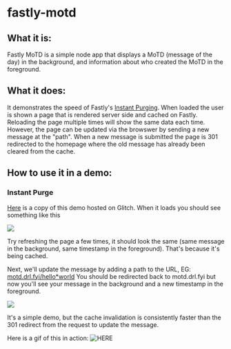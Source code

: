 # fastly-motd

## What it is: 

Fastly MoTD is a simple node app that displays a MoTD (message of the day) in the background, and information about who created the MoTD in the foreground. 

## What it does: 

It demonstrates the speed of Fastly's [Instant Purging](https://www.fastly.com/products/instant-purging). When loaded the user is shown a page that is rendered server side and cached on Fastly. Reloading the page multiple times will show the same data each time. However, the page can be updated via the browswer by sending a new message at the "path". When a new message is submitted the page is 301 redirected to the homepage where the old message has already been cleared from the cache. 



## How to use it in a demo: 

### Instant Purge

 [Here](https://motd.drl.fyi) is a copy of this demo hosted on Glitch. When it loads you should see something like this

![](https://cdn.glitch.com/5c586511-8b2c-4245-99d1-922a4c0ceb06%2FScreen%20Shot%202019-06-29%20at%2010.02.30%20PM.png?v=1561860174359)

Try refreshing the page a few times, it should look the same (same message in the background, same timestamp in the foreground). That's because it's being cached. 

Next, we'll update the message by adding a path to the URL, EG: [motd.drl.fyi/hello*world](https://motd.drl.fyi/hello*world) You should be redirected back to motd.drl.fyi but now you'll see your message in the background and a new timestamp in the foreground. 

![](https://cdn.glitch.com/5c586511-8b2c-4245-99d1-922a4c0ceb06%2FScreen%20Shot%202019-06-29%20at%2010.08.09%20PM.png?v=1561860500128)

It's a simple demo, but the cache invalidation is consistently faster than the 301 redirect from the request to update the message. 

Here is a gif of this in action:
![HERE](https://cdn.glitch.com/5c586511-8b2c-4245-99d1-922a4c0ceb06%2Fthats_fast.gif?v=1561862841187)
